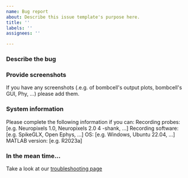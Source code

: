 ```yaml
---
name: Bug report
about: Describe this issue template's purpose here.
title: ''
labels: ''
assignees: ''

---
```


### Describe the bug 

### Provide screenshots
If you have any screenshots (.e.g. of bombcell's output plots, bombcell's GUI, Phy, ...) please add them. 

### System information
Please complete the following information if you can:
Recording probes: [e.g. Neuropixels 1.0,  Neuropixels 2.0 4 -shank, ...]
Recording software: [e.g. SpikeGLX, Open Ephys, ...]
OS: [e.g. Windows, Ubuntu 22.04, ...]
MATLAB version: [e.g. R2023a]

### In the mean time...
Take a look at our [troubleshooting page](https://github.com/Julie-Fabre/bombcell/wiki/Troubleshooting)
